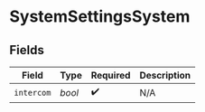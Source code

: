 # SystemSettingsSystem


## Fields

| Field              | Type               | Required           | Description        |
| ------------------ | ------------------ | ------------------ | ------------------ |
| `intercom`         | *bool*             | :heavy_check_mark: | N/A                |